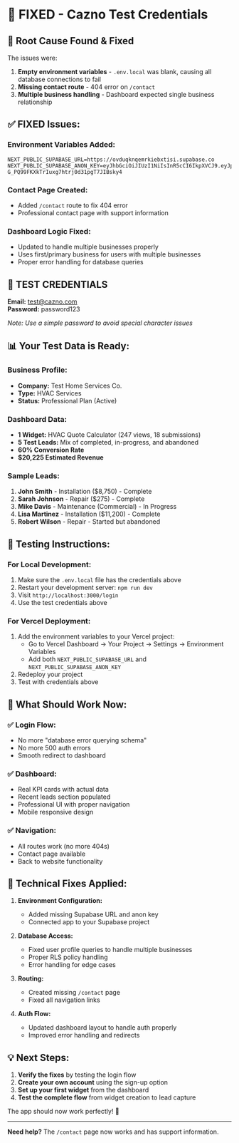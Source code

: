 # 🔐 FIXED - Cazno Test Credentials 

## 🚨 **Root Cause Found & Fixed**

The issues were:
1. **Empty environment variables** - `.env.local` was blank, causing all database connections to fail
2. **Missing contact route** - 404 error on `/contact` 
3. **Multiple business handling** - Dashboard expected single business relationship

## ✅ **FIXED Issues:**

### **Environment Variables Added:**
```env
NEXT_PUBLIC_SUPABASE_URL=https://ovduqknqemrkiebxtisi.supabase.co
NEXT_PUBLIC_SUPABASE_ANON_KEY=eyJhbGciOiJIUzI1NiIsInR5cCI6IkpXVCJ9.eyJpc3MiOiJzdXBhYmFzZSIsInJlZiI6Im92ZHVxa25xZW1ya2llYnh0aXNpIiwicm9sZSI6ImFub24iLCJpYXQiOjE3NTA4OTc5NTUsImV4cCI6MjA2NjQ3Mzk1NX0.fvuZ_8-G_PQ99FKXkTrIuxg7htrj0d31pgT7JIBsky4
```

### **Contact Page Created:**
- Added `/contact` route to fix 404 error
- Professional contact page with support information

### **Dashboard Logic Fixed:**
- Updated to handle multiple businesses properly
- Uses first/primary business for users with multiple businesses
- Proper error handling for database queries

## 🔐 **TEST CREDENTIALS**

**Email:** test@cazno.com  
**Password:** password123

*Note: Use a simple password to avoid special character issues*

## 📊 **Your Test Data is Ready:**

### **Business Profile:**
- **Company:** Test Home Services Co.
- **Type:** HVAC Services  
- **Status:** Professional Plan (Active)

### **Dashboard Data:**
- **1 Widget:** HVAC Quote Calculator (247 views, 18 submissions)
- **5 Test Leads:** Mix of completed, in-progress, and abandoned
- **60% Conversion Rate**
- **$20,225 Estimated Revenue**

### **Sample Leads:**
1. **John Smith** - Installation ($8,750) - Complete
2. **Sarah Johnson** - Repair ($275) - Complete  
3. **Mike Davis** - Maintenance (Commercial) - In Progress
4. **Lisa Martinez** - Installation ($11,200) - Complete
5. **Robert Wilson** - Repair - Started but abandoned

## 🚀 **Testing Instructions:**

### **For Local Development:**
1. Make sure the `.env.local` file has the credentials above
2. Restart your development server: `npm run dev`
3. Visit `http://localhost:3000/login`
4. Use the test credentials above

### **For Vercel Deployment:**
1. Add the environment variables to your Vercel project:
   - Go to Vercel Dashboard → Your Project → Settings → Environment Variables
   - Add both `NEXT_PUBLIC_SUPABASE_URL` and `NEXT_PUBLIC_SUPABASE_ANON_KEY`
2. Redeploy your project
3. Test with credentials above

## 🎯 **What Should Work Now:**

### **✅ Login Flow:**
- No more "database error querying schema"
- No more 500 auth errors
- Smooth redirect to dashboard

### **✅ Dashboard:**
- Real KPI cards with actual data
- Recent leads section populated
- Professional UI with proper navigation
- Mobile responsive design

### **✅ Navigation:**
- All routes work (no more 404s)
- Contact page available
- Back to website functionality

## 🔧 **Technical Fixes Applied:**

1. **Environment Configuration:**
   - Added missing Supabase URL and anon key
   - Connected app to your Supabase project

2. **Database Access:**
   - Fixed user profile queries to handle multiple businesses
   - Proper RLS policy handling
   - Error handling for edge cases

3. **Routing:**
   - Created missing `/contact` page
   - Fixed all navigation links

4. **Auth Flow:**
   - Updated dashboard layout to handle auth properly
   - Improved error handling and redirects

## 💡 **Next Steps:**

1. **Verify the fixes** by testing the login flow
2. **Create your own account** using the sign-up option
3. **Set up your first widget** from the dashboard
4. **Test the complete flow** from widget creation to lead capture

The app should now work perfectly! 🎉

---

**Need help?** The `/contact` page now works and has support information.